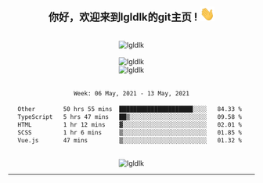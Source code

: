 <div align="center">
<h2> 你好，欢迎来到lgldlk的git主页 ! <img src="https://github.com/lgldlk/lgldlk/blob/main/gifs/Hi.gif" width="30px"></h2>
</div>

<div align="center">
 </br>
 <img src="http://aiitapp.cn:8091/?color=rgba(37,144,118,1)&shadowColor=rgba(12,16,20,1)&fontSize=120&&shadowOffsetX=9&shadowOffsetY=11" height="26px" alt="lgldlk" />
 </br>

   </br>
 <img src="https://github-readme-stats.vercel.app/api?username=lgldlk&show_icons=true&theme=gotham&locale=cn" alt="lgldlk" />
 

</br>

<img  src="http://github-readme-stats.vercel.app/api/top-langs/?username=lgldlk&show_icons=true&theme=gotham&locale=cn&layout=compact" alt="lgldlk"/>  
</br>
</br>

<!--START_SECTION:waka-->
```text
Week: 06 May, 2021 - 13 May, 2021

Other        50 hrs 55 mins  █████████████████████░░░░   84.33 % 
TypeScript   5 hrs 47 mins   ██▒░░░░░░░░░░░░░░░░░░░░░░   09.58 % 
HTML         1 hr 12 mins    ▓░░░░░░░░░░░░░░░░░░░░░░░░   02.01 % 
SCSS         1 hr 6 mins     ▒░░░░░░░░░░░░░░░░░░░░░░░░   01.85 % 
Vue.js       47 mins         ▒░░░░░░░░░░░░░░░░░░░░░░░░   01.32 % 
```
<!--END_SECTION:waka-->

 </br>
  <img src="https://visitor-badge.glitch.me/badge?page_id=lgldlk" alt="lgldlk" />
</div >
  
---

 

